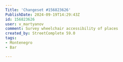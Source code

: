 ```yaml
---
Title: 'Changeset #156823626'
PublishDate: 2024-09-19T14:29:43Z
id: 156823626
user: v_martyanov
comment: Survey wheelchair accessibility of places
created_by: StreetComplete 59.0
tags:
- Montenegro
- Bar

---
```

